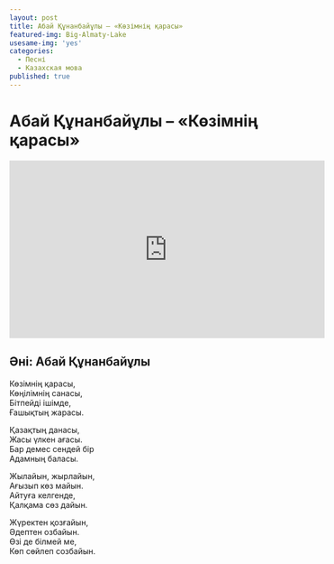 ```yaml
---
layout: post
title: Абай Құнанбайұлы – «Көзімнің қарасы»
featured-img: Big-Almaty-Lake
usesame-img: 'yes'
categories:
  - Песні
  - Казахская мова
published: true
---
```


# Абай Құнанбайұлы – «Көзімнің қарасы»


<iframe width="560" height="315" src="https://www.youtube.com/embed/0s03bLCkMTw" frameborder="0" allow="accelerometer; autoplay; encrypted-media; gyroscope; picture-in-picture" allowfullscreen></iframe>

## Әні: Абай Құнанбайұлы

Көзімнің қарасы,<br>
Көңілімнің санасы, <br>
Бітпейді ішімде, <br>
Ғашықтың жарасы.<br>

Қазақтың данасы, <br>
Жасы үлкен ағасы. <br>
Бар демес сендей бір<br> 
Адамның баласы.<br>

Жылайын, жырлайын, <br>
Ағызып көз майын. <br>
Айтуға келгенде, <br>
Қалқама сөз дайын.<br>

Жүректен қозғайын, <br>
Әдептен озбайын. <br>
Өзі де білмей ме, <br>
Көп сөйлеп созбайын.<br>
